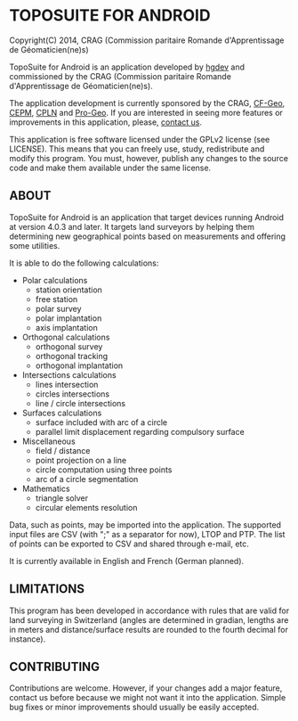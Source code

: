 # TOPOSUITE FOR ANDROID

Copyright(C) 2014, CRAG (Commission paritaire  Romande d'Apprentissage de
Géomaticien(ne)s)

TopoSuite for Android is an application developed by
[hgdev](http://www.hgdev.ch/) and commissioned by the CRAG (Commission paritaire
Romande d'Apprentissage de  Géomaticien(ne)s).

The application development is currently sponsored by the CRAG,
[CF-Geo](http://www.cf-geo.ch/), [CEPM](http://www.cepm.ch/),
[CPLN](http://www.cpln.ch/) and [Pro-Geo](http://www.pro-geo.ch/). If you are
interested in seeing more features or improvements in this application, please,
[contact us](http://www.hgdev.ch/contact.html).

This application is free software licensed under the GPLv2 license (see
LICENSE).  This means that you can freely use, study, redistribute and modify
this program.  You must, however, publish any changes to the source code and
make them available under the same license.

## ABOUT

TopoSuite for Android is an application that target devices running Android at
version 4.0.3 and later. It targets land surveyors by helping them determining
new geographical points based on measurements and offering some utilities.

It is able to do the following calculations:

* Polar calculations
    * station orientation
    * free station
    * polar survey
    * polar implantation
    * axis implantation
* Orthogonal calculations
    * orthogonal survey
    * orthogonal tracking
    * orthogonal implantation
* Intersections calculations
    * lines intersection
    * circles intersections
    * line / circle intersections
* Surfaces calculations
    * surface included with arc of a circle
    * parallel limit displacement regarding compulsory surface
* Miscellaneous
    * field / distance
    * point projection on a line
    * circle computation using three points
    * arc of a circle segmentation
* Mathematics
    * triangle solver
    * circular elements resolution

Data, such as points, may be imported into the application. The supported input
files are CSV (with ";" as a separator for now), LTOP and PTP. The list of
points can be exported to CSV and shared through e-mail, etc.

It is currently available in English and French (German planned).

## LIMITATIONS

This program has been developed in accordance with rules that are valid for land
surveying in Switzerland (angles are determined in gradian, lengths are in
meters and distance/surface results are rounded to the fourth decimal for
instance).

## CONTRIBUTING

Contributions are welcome. However, if your changes add a major feature, contact
us before because we might not want it into the application. Simple bug fixes or
minor improvements should usually be easily accepted.

